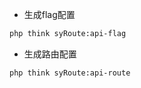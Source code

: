 


- 生成flag配置

```sh
php think syRoute:api-flag
```

- 生成路由配置

```sh
php think syRoute:api-route
```
